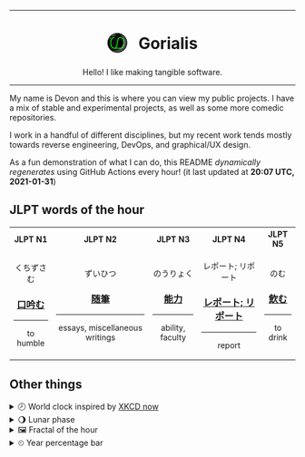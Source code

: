 ***

<h1 align="center">
<sub>
    <img src="readme/resources/avatar.png" height="36">
</sub>
&nbsp;
Gorialis
</h1>
<p align="center">
Hello! I like making tangible software.
</p>

***

My name is Devon and this is where you can view my public projects. I have a mix of stable and experimental projects, as well as some more comedic repositories.

I work in a handful of different disciplines, but my recent work tends mostly towards reverse engineering, DevOps, and graphical/UX design.

As a fun demonstration of what I can do, this README *dynamically regenerates* using GitHub Actions every hour! (it last updated at **20:07 UTC, 2021-01-31**)

<h2>JLPT words of the hour</h2>
<table>
    <tr>
        <th>JLPT N1</th>
        <th>JLPT N2</th>
        <th>JLPT N3</th>
        <th>JLPT N4</th>
        <th>JLPT N5</th>
    </tr>
    <tr>
        <td>
            <p align="center">くちずさむ</p>
            <h3 align="center"><b><a href="https://jisho.org/search/%E5%8F%A3%E5%90%9F%E3%82%80">口吟む</a></b></h3>
            <hr>
            <p align="center">to humble</p>
        </td>
        <td>
            <p align="center">ずいひつ</p>
            <h3 align="center"><b><a href="https://jisho.org/search/%E9%9A%8F%E7%AD%86">随筆</a></b></h3>
            <hr>
            <p align="center">essays,<wbr> miscellaneous writings</p>
        </td>
        <td>
            <p align="center">のうりょく</p>
            <h3 align="center"><b><a href="https://jisho.org/search/%E8%83%BD%E5%8A%9B">能力</a></b></h3>
            <hr>
            <p align="center">ability,<wbr> faculty</p>
        </td>
        <td>
            <p align="center">レポート; リポート</p>
            <h3 align="center"><b><a href="https://jisho.org/search/%E3%83%AC%E3%83%9D%E3%83%BC%E3%83%88%3B%20%E3%83%AA%E3%83%9D%E3%83%BC%E3%83%88">レポート; リポート</a></b></h3>
            <hr>
            <p align="center">report</p>
        </td>
        <td>
            <p align="center">のむ</p>
            <h3 align="center"><b><a href="https://jisho.org/search/%E9%A3%B2%E3%82%80">飲む</a></b></h3>
            <hr>
            <p align="center">to drink</p>
        </td>
    </tr>
</table>

<h2>Other things</h2>
<details>
<summary>🕗  World clock inspired by <a href="https://xkcd.com/now">XKCD now</a></summary>

> <img src="generated/now.png" width="512">

</details>
<details>
<summary>🌖 Lunar phase</summary>

The moon is approximately 65.13% through its phase (Waning Gibbous).

</details>
<details>
<summary>&#x1f5bc; Fractal of the hour</summary>

> <img src="generated/fractal.png" width="512">

</details>
<details>
<summary>&#x23f2; Year percentage bar</summary>
<pre><code>2021 [█▁▁▁▁▁▁▁▁▁▁▁▁▁▁▁▁▁▁▁] 8.45%</code></pre>
</details>
